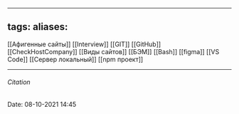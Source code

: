

---
tags: 
aliases: 
---
[[Афигенные сайты]]
[[Interview]]
[[GIT]]
[[GitHub]]
[[CheckHostCompany]]
[[Виды сайтов]]
[[БЭМ]]
[[Bash]]
[[figma]]
[[VS Code]]
[[Сервер локальный]]
[[npm проект]]

---
###### Citation 
Date: 08-10-2021 14:45


